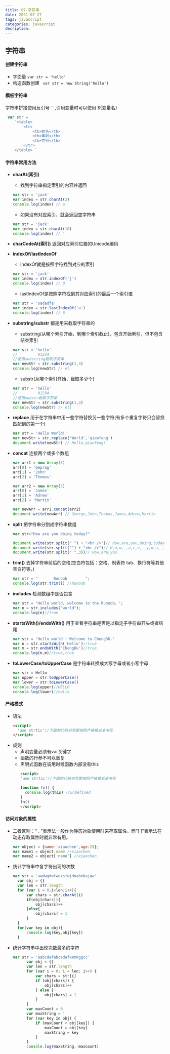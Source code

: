 ```yaml
---
title: 07-字符串
date: 2021-07-27
tags: javascript
categories: javascript
decription: 
---
```


## 字符串

#### 创建字符串
- 字面量
` var str = 'hello' `
- 构造函数创建
` var str = new String('hello')`
#### 模板字符串
字符串拼接使用反引号 `` ,引用变量时可以使用 ${变量名}
```js
 var str = 
    `<table>
        <tr>
            <th>姓名</th>
            <th>年龄</th>
            <th>性别</th>
        </tr>
    </table> `
```
<!--more-->
#### 字符串常用方法
- **charAt(索引)**
  - 找到字符串指定索引的内容并返回
  ```js
  var str = 'jack'
  var index = str.charAt(2)
  console.log(index) // a
  ```
  - 如果没有对应索引，就会返回空字符串
  ```js
  var str = 'jack'
  var index = str.charAt(10)
  console.log(index) // ''
  ```

- **charCodeAt(索引)**
  返回对应索引位置的Unicode编码

- **indexOf/lastIndexOf**
  - indexOf就是按照字符找到对应的索引
  ```js
  var str = 'jack'
  var index = str.indexOf('j')
  console.log(index) // 0
  ```
  - lastIndexOf是按照字符找到其对应索引的最后一个索引值
  ```js
  var str = 'sadadfa'
  var index = str.lastIndexOf('a')
  console.log(index) // 6

- **substring/substr**
都是用来截取字符串的
  - substring(从哪个索引开始，到哪个索引截止)，包含开始索引，但不包含结束索引
  ```js
  var str = 'hello'
  //         01234
  //使用substring截取字符串
  var newStr = str.substring(1,3)
  console.log(newStr) // el
  ```
  - substr(从哪个索引开始，截取多少个)
   ```js
  var str = 'hello'
  //         01234
  //使用substr截取字符串
  var newStr = str.substring(1,3)
  console.log(newStr) // ell
  ```

- **replace**
用于在字符串中用一些字符替换另一些字符(有多个重复字符只会替换匹配到的第一个)
  ```js
  var str = 'Hello World!'
  var newStr = str.replace('World','qianfeng')
  document.write(newStr) // Hello,qianfeng!
  ```
- **concat**
  连接两个或多个数组
  ```js
  var arr1 = new Array(3)
  arr[0] = 'Geprag'
  arr[1] = 'John'
  arr[2] = 'Thomas'

  var arr2 = new Array(3)
  arr[0] = 'James'
  arr[1] = 'Adrew'
  arr[2] = 'Martin'

  var newArr = arr1.concat(arr2)
  document.write(newArr) // George,John,Thomas,James,Adrew,Martin
  ```
- **split**
把字符串分割成字符串数组
  ```js
  var str="How are you doing today?"

  document.write(str.split(" ") + "<br />")// How,are,you,doing,today?
  document.write(str.split("") + "<br />")// H,o,w, ,a,r,e, ,y,o,u, ,d,o,i,n,g, ,t,o,d,a,y,?
  document.write(str.split(" ",3))// How,are,you
  ```
- **trim()**
  去掉字符串前后的空格(空白符包括：空格、制表符 tab、换行符等其他空白符等。)
  ```js
  var str = "       Runoob        ";
  console.log(str.trim()) //Runoob
  ```
- **includes**
  检测数组中是否包含
  ```js
  var str = "Hello world, welcome to the Runoob。";
  var n = str.includes("world");
  console.log(n)//true
- **startsWith()/endsWith()**
  用于查看字符串是否是以指定子字符串开头或者结尾
  ```js
  var str = 'Hello world ! Welcome to ChengDU.'
  var n = str.startsWith('Hello')//true
  var m = str.endsWith('ChengDu')//true
  console.log(n,m)//true,true
  ```
- **toLowerCase/toUpperCase**
  是字符串转换成大写字母或者小写字母
  ```js
  var str = Hello
  var upper = str.toUpperCase()
  var lower = str.toLowerCase()
  console.log(upper)//HELLO
  console.log(lower)//hello
  ```
#### 严格模式
- 语法
  ```html
  <script>
    'use strtic'//下面的代码书写要按照严格模式来书写
  </script>
  ```
- 规则
  - 声明变量必须有var关键字
  - 函数的行参不可以重复
  - 声明式函数在调用时候函数内部没有this
    ```html
    <script>
    'use strtic'//下面的代码书写要按照严格模式来书写

    function fn() {
      console.log(this) //undefined
    }
    fn()
    </script>
    ```
#### 访问对象的属性
- 二者区别：“ . ”表示法一般作为静态对象使用时来存取属性。而“[ ]”表示法在动态存取属性时就非常有用。
  ```js
  var object = {name:'xiaochen',age:29};
  var name1 = object.name //xiaochen
  var name2 = object['name'] //xiaochen
  ```
- 统计字符串中各字符出现的次数
  ```js
  var str = 'awdwqdwfwexsfwjdnabxbajqw'
    var obj = {}
    var len = str.length
    for (var i = 0;i<len;i++){
        var chars = str.charAt(i)
        if(obj[chars]){
            obj[chars]++
        }else{
            obj[chars] = 1
        }
    }
    for(var key in obj){
        console.log(key,obj[key])
    }
  ```
- 统计字符串中出现次数最多的字符
  ```js
  var str = 'aabcdefabcadefkmmkggcc'
        var obj = {}
        var len = str.length
        for (var i = 0; i < len; i++) {
            var chars = str[i]
            if (obj[chars]) {
                obj[chars]++
            } else {
                obj[chars] = 1
            }
        }
        var maxCount = 0
        var maxString = ''
        for (var key in obj) {
            if (maxCount < obj[key]) {
                maxCount = obj[key]
                maxString = key
            }
        }
        console.log(maxString, maxCount)
        


